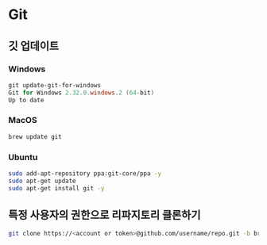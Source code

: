 # Git

## 깃 업데이트

### Windows
```powershell
git update-git-for-windows
Git for Windows 2.32.0.windows.2 (64-bit)
Up to date
```

### MacOS
```zsh
brew update git
```

### Ubuntu
```bash
sudo add-apt-repository ppa:git-core/ppa -y
sudo apt-get update
sudo apt-get install git -y
```

## 특정 사용자의 권한으로 리파지토리 클론하기

```sh
git clone https://<account or token>@github.com/username/repo.git -b branchname --single-branch
```